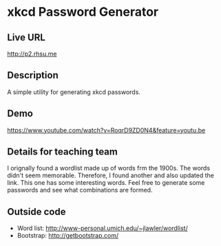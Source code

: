 # xkcd Password Generator

## Live URL
<http://p2.rhsu.me>

## Description
A simple utility for generating xkcd passwords. 

## Demo
<https://www.youtube.com/watch?v=RoqrD9ZD0N4&feature=youtu.be>

## Details for teaching team
I orignally found a wordlist made up of words frm the 1900s. The words didn't seem memorable. Therefore, I found another and also updated the link. This one has some interesting words. Feel free to generate some passwords and see what combinations are formed. 

## Outside code
* Word list: http://www-personal.umich.edu/~jlawler/wordlist/
* Bootstrap: http://getbootstrap.com/

